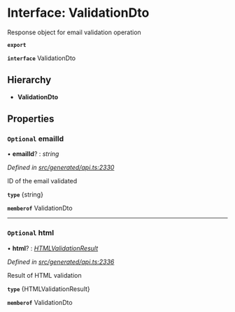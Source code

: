 # Interface: ValidationDto

Response object for email validation operation

**`export`** 

**`interface`** ValidationDto

## Hierarchy

* **ValidationDto**

## Properties

### `Optional` emailId

• **emailId**? : *string*

*Defined in [src/generated/api.ts:2330](https://github.com/mailslurp/mailslurp-client-ts-js/blob/45dbdd8/src/generated/api.ts#L2330)*

ID of the email validated

**`type`** {string}

**`memberof`** ValidationDto

___

### `Optional` html

• **html**? : *[HTMLValidationResult](_generated_api_.htmlvalidationresult.md)*

*Defined in [src/generated/api.ts:2336](https://github.com/mailslurp/mailslurp-client-ts-js/blob/45dbdd8/src/generated/api.ts#L2336)*

Result of HTML validation

**`type`** {HTMLValidationResult}

**`memberof`** ValidationDto
